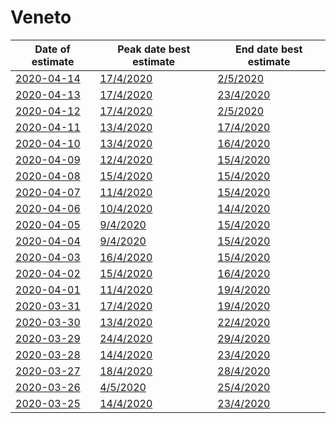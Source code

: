 # Veneto

|Date of estimate|Peak date best estimate|End date best estimate|
|----|----|----|
|[2020-04-14](2020-04-14/README.md)|[17/4/2020](2020-04-14/COVID-19_veneto_j14_2020-04-14.md)|[2/5/2020](2020-04-14/COVID-19_veneto_j9_2020-04-14.md)|
|[2020-04-13](2020-04-13/README.md)|[17/4/2020](2020-04-13/COVID-19_veneto_j14_2020-04-13.md)|[23/4/2020](2020-04-13/COVID-19_veneto_j10_2020-04-13.md)|
|[2020-04-12](2020-04-12/README.md)|[17/4/2020](2020-04-12/COVID-19_veneto_j14_2020-04-12.md)|[2/5/2020](2020-04-12/COVID-19_veneto_j8_2020-04-12.md)|
|[2020-04-11](2020-04-11/README.md)|[13/4/2020](2020-04-11/COVID-19_veneto_j11_2020-04-11.md)|[17/4/2020](2020-04-11/COVID-19_veneto_j14_2020-04-11.md)|
|[2020-04-10](2020-04-10/README.md)|[13/4/2020](2020-04-10/COVID-19_veneto_j14_2020-04-10.md)|[16/4/2020](2020-04-10/COVID-19_veneto_j14_2020-04-10.md)|
|[2020-04-09](2020-04-09/README.md)|[12/4/2020](2020-04-09/COVID-19_veneto_j14_2020-04-09.md)|[15/4/2020](2020-04-09/COVID-19_veneto_j14_2020-04-09.md)|
|[2020-04-08](2020-04-08/README.md)|[15/4/2020](2020-04-08/COVID-19_veneto_j12_2020-04-08.md)|[15/4/2020](2020-04-08/COVID-19_veneto_j11_2020-04-08.md)|
|[2020-04-07](2020-04-07/README.md)|[11/4/2020](2020-04-07/COVID-19_veneto_j12_2020-04-07.md)|[15/4/2020](2020-04-07/COVID-19_veneto_j12_2020-04-07.md)|
|[2020-04-06](2020-04-06/README.md)|[10/4/2020](2020-04-06/COVID-19_veneto_j11_2020-04-06.md)|[14/4/2020](2020-04-06/COVID-19_veneto_j11_2020-04-06.md)|
|[2020-04-05](2020-04-05/README.md)|[9/4/2020](2020-04-05/COVID-19_veneto_j9_2020-04-05.md)|[15/4/2020](2020-04-05/COVID-19_veneto_j9_2020-04-05.md)|
|[2020-04-04](2020-04-04/README.md)|[9/4/2020](2020-04-04/COVID-19_veneto_j9_2020-04-04.md)|[15/4/2020](2020-04-04/COVID-19_veneto_j9_2020-04-04.md)|
|[2020-04-03](2020-04-03/README.md)|[16/4/2020](2020-04-03/COVID-19_veneto_j10_2020-04-03.md)|[15/4/2020](2020-04-03/COVID-19_veneto_j10_2020-04-03.md)|
|[2020-04-02](2020-04-02/README.md)|[15/4/2020](2020-04-02/COVID-19_veneto_j9_2020-04-02.md)|[16/4/2020](2020-04-02/COVID-19_veneto_j9_2020-04-02.md)|
|[2020-04-01](2020-04-01/README.md)|[11/4/2020](2020-04-01/COVID-19_veneto_j9_2020-04-01.md)|[19/4/2020](2020-04-01/COVID-19_veneto_j9_2020-04-01.md)|
|[2020-03-31](2020-03-31/README.md)|[17/4/2020](2020-03-31/COVID-19_veneto_j8_2020-03-31.md)|[19/4/2020](2020-03-31/COVID-19_veneto_j8_2020-03-31.md)|
|[2020-03-30](2020-03-30/README.md)|[13/4/2020](2020-03-30/COVID-19_veneto_j9_2020-03-30.md)|[22/4/2020](2020-03-30/COVID-19_veneto_j9_2020-03-30.md)|
|[2020-03-29](2020-03-29/README.md)|[24/4/2020](2020-03-29/COVID-19_veneto_j7_2020-03-29.md)|[29/4/2020](2020-03-29/COVID-19_veneto_j7_2020-03-29.md)|
|[2020-03-28](2020-03-28/README.md)|[14/4/2020](2020-03-28/COVID-19_veneto_j9_2020-03-28.md)|[23/4/2020](2020-03-28/COVID-19_veneto_j9_2020-03-28.md)|
|[2020-03-27](2020-03-27/README.md)|[18/4/2020](2020-03-27/COVID-19_veneto_j9_2020-03-27.md)|[28/4/2020](2020-03-27/COVID-19_veneto_j9_2020-03-27.md)|
|[2020-03-26](2020-03-26/README.md)|[4/5/2020](2020-03-26/COVID-19_veneto_j9_2020-03-26.md)|[25/4/2020](2020-03-26/COVID-19_veneto_j9_2020-03-26.md)|
|[2020-03-25](2020-03-25/README.md)|[14/4/2020](2020-03-25/COVID-19_veneto_j9_2020-03-25.md)|[23/4/2020](2020-03-25/COVID-19_veneto_j9_2020-03-25.md)|

